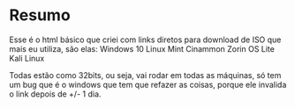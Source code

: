 # Resumo


Esse é o html básico que criei com links diretos para download de ISO que mais eu utiliza, são elas:
Windows 10
Linux Mint Cinammon
Zorin OS Lite
Kali Linux

   Todas estão como 32bits, ou seja,
vai rodar em todas as máquinas, só tem um bug que é o windows que tem que refazer as coisas,
porque ele invalida o link depois de +/- 1 dia.
